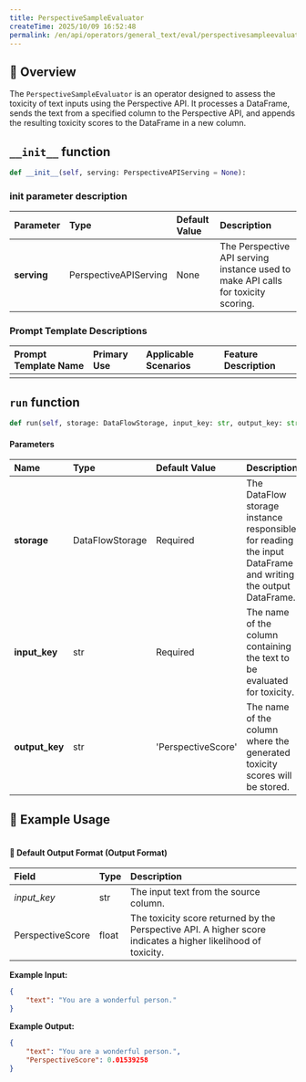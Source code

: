```yaml
---
title: PerspectiveSampleEvaluator
createTime: 2025/10/09 16:52:48
permalink: /en/api/operators/general_text/eval/perspectivesampleevaluator/
---
```


## 📘 Overview
The `PerspectiveSampleEvaluator` is an operator designed to assess the toxicity of text inputs using the Perspective API. It processes a DataFrame, sends the text from a specified column to the Perspective API, and appends the resulting toxicity scores to the DataFrame in a new column.

## `__init__` function
```python
def __init__(self, serving: PerspectiveAPIServing = None):
```
### init parameter description
| Parameter | Type | Default Value | Description |
| :--- | :--- | :--- | :--- |
| **serving** | PerspectiveAPIServing | None | The Perspective API serving instance used to make API calls for toxicity scoring. |

### Prompt Template Descriptions
| Prompt Template Name | Primary Use | Applicable Scenarios | Feature Description |
| :--- | :--- | :--- | :--- |
| | | | |

## `run` function
```python
def run(self, storage: DataFlowStorage, input_key: str, output_key: str = 'PerspectiveScore'):
```
#### Parameters
| Name | Type | Default Value | Description |
| :--- | :--- | :--- | :--- |
| **storage** | DataFlowStorage | Required | The DataFlow storage instance responsible for reading the input DataFrame and writing the output DataFrame. |
| **input_key** | str | Required | The name of the column containing the text to be evaluated for toxicity. |
| **output_key** | str | 'PerspectiveScore' | The name of the column where the generated toxicity scores will be stored. |

## 🧠 Example Usage
```python

```
#### 🧾 Default Output Format (Output Format)
| Field | Type | Description |
| :--- | :--- | :--- |
| *input_key* | str | The input text from the source column. |
| PerspectiveScore | float | The toxicity score returned by the Perspective API. A higher score indicates a higher likelihood of toxicity. |

**Example Input:**
```json
{
    "text": "You are a wonderful person."
}
```
**Example Output:**
```json
{
    "text": "You are a wonderful person.",
    "PerspectiveScore": 0.01539258
}
```
